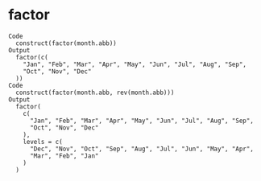 # factor

    Code
      construct(factor(month.abb))
    Output
      factor(c(
        "Jan", "Feb", "Mar", "Apr", "May", "Jun", "Jul", "Aug", "Sep",
        "Oct", "Nov", "Dec"
      ))
    Code
      construct(factor(month.abb, rev(month.abb)))
    Output
      factor(
        c(
          "Jan", "Feb", "Mar", "Apr", "May", "Jun", "Jul", "Aug", "Sep",
          "Oct", "Nov", "Dec"
        ),
        levels = c(
          "Dec", "Nov", "Oct", "Sep", "Aug", "Jul", "Jun", "May", "Apr",
          "Mar", "Feb", "Jan"
        )
      )

